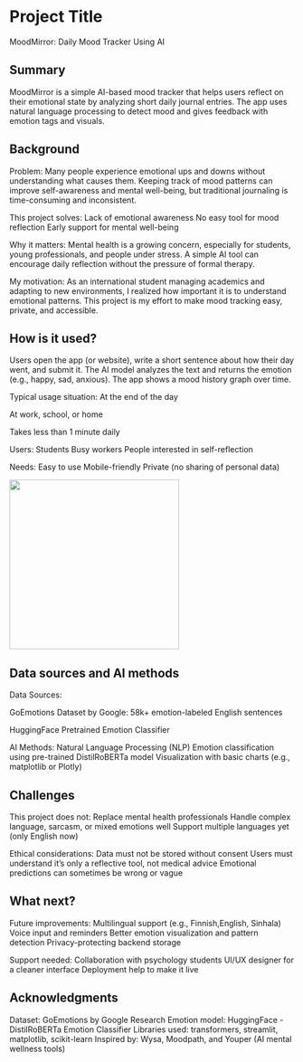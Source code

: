 
# Project Title

MoodMirror: Daily Mood Tracker Using AI

## Summary

MoodMirror is a simple AI-based mood tracker that helps users reflect on their emotional state by analyzing short daily journal entries. The app uses natural language processing to detect mood and gives feedback with emotion tags and visuals.

## Background

Problem: Many people experience emotional ups and downs without understanding what causes them. Keeping track of mood patterns can improve self-awareness and mental well-being, but traditional journaling is time-consuming and inconsistent.

This project solves:
Lack of emotional awareness
No easy tool for mood reflection
Early support for mental well-being

Why it matters:
Mental health is a growing concern, especially for students, young professionals, and people under stress. A simple AI tool can encourage daily reflection without the pressure of formal therapy.

My motivation:
As an international student managing academics and adapting to new environments, I realized how important it is to understand emotional patterns. This project is my effort to make mood tracking easy, private, and accessible.


## How is it used?

Users open the app (or website), write a short sentence about how their day went, and submit it. The AI model analyzes the text and returns the emotion (e.g., happy, sad, anxious). The app shows a mood history graph over time.

Typical usage situation:
At the end of the day

At work, school, or home

Takes less than 1 minute daily

Users:
Students
Busy workers
People interested in self-reflection

Needs:
Easy to use
Mobile-friendly
Private (no sharing of personal data)

<img src="https://upload.wikimedia.org/wikipedia/commons/5/5e/Sleeping_cat_on_her_back.jpg" width="300">



## Data sources and AI methods
Data Sources:

GoEmotions Dataset by Google: 58k+ emotion-labeled English sentences

HuggingFace Pretrained Emotion Classifier

AI Methods:
Natural Language Processing (NLP)
Emotion classification using pre-trained DistilRoBERTa model
Visualization with basic charts (e.g., matplotlib or Plotly)

## Challenges

This project does not:
Replace mental health professionals
Handle complex language, sarcasm, or mixed emotions well
Support multiple languages yet (only English now)

Ethical considerations:
Data must not be stored without consent
Users must understand it’s only a reflective tool, not medical advice
Emotional predictions can sometimes be wrong or vague



## What next?

Future improvements:
Multilingual support (e.g., Finnish,English, Sinhala)
Voice input and reminders
Better emotion visualization and pattern detection
Privacy-protecting backend storage

Support needed:
Collaboration with psychology students
UI/UX designer for a cleaner interface
Deployment help to make it live

## Acknowledgments

Dataset: GoEmotions by Google Research
Emotion model: HuggingFace - DistilRoBERTa Emotion Classifier
Libraries used: transformers, streamlit, matplotlib, scikit-learn
Inspired by: Wysa, Moodpath, and Youper (AI mental wellness tools)
